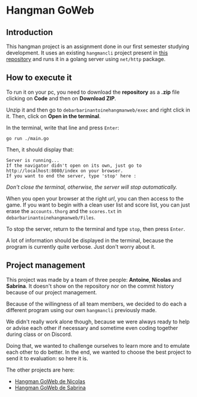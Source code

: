 # Hangman GoWeb

## Introduction

This hangman project is an assignment done in our first semester studying development. It uses an existing ```hangmancli``` project present in [this repository](https://github.com/debarbarinantoine/hangmancli.git) and runs it in a golang server using ```net/http``` package.

## How to execute it

To run it on your pc, you need to download the **repository** as a **.zip** file clicking on **Code** and then on **Download ZIP**.

Unzip it and then go to ```debarbarinantoinehangmanweb/exec``` and right click in it. Then, click on **Open in the terminal**.

In the terminal, write that line and press ```Enter```:
```
go run ./main.go
```

Then, it should display that:
```
Server is running...
If the navigator didn't open on its own, just go to http://localhost:8080/index on your browser.
If you want to end the server, type 'stop' here :
```
_Don't close the terminal, otherwise, the server will stop automatically._

When you open your browser at the right *url*, you can then access to the game.
If you want to begin with a clean user list and score list, you can just erase the ```accounts.thorg``` and the ```scores.txt``` in ```debarbarinantoinehangmanweb/Files```.

To stop the server, return to the terminal and type ```stop```, then press ```Enter```.

A lot of information should be displayed in the terminal, because the program is currently quite verbose. Just don't worry about it.

## Project management

This project was made by a team of three people: **Antoine**, **Nicolas** and **Sabrina**.
It doesn't show on the repository nor on the commit history because of our project management.

Because of the willingness of all team members, we decided to do each a different program using our own ````hangmancli```` previously made.

We didn't really work alone though, because we were always ready to help or advise each other if necessary and sometime even coding together during class or on Discord.

Doing that, we wanted to challenge ourselves to learn more and to emulate each other to do better. In the end, we wanted to choose the best project to send it to evaluation: so here it is.

The other projects are here:
- [Hangman GoWeb de Nicolas](https://github.com/Nicolas13100/Hangman_Web_Duo.git)
- [Hangman GoWeb de Sabrina](https://github.com/Esabrina77/Projet_Hangman_Web.git)